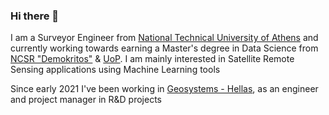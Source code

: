 
### Hi there 👋
I am a Surveyor Engineer from [National Technical University of Athens](https://www.ntua.gr/en/) and currently working towards earning a Master's degree in Data Science from [NCSR "Demokritos"](http://www.demokritos.gr/) & [UoP](https://www.uop.gr/en/). I am mainly interested in Satellite Remote Sensing applications using Machine Learning tools


Since early 2021 I've been working in [Geosystems - Hellas](https://www.geosystems-hellas.gr/), as an engineer and project manager in R&D projects


<!--
**KonstantinosF/KonstantinosF** is a ✨ _special_ ✨ repository because its `README.md` (this file) appears on your GitHub profile.
